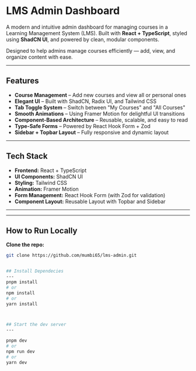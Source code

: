 # LMS Admin Dashboard

A modern and intuitive admin dashboard for managing courses in a Learning Management System (LMS). Built with **React + TypeScript**, styled using **ShadCN UI**, and powered by clean, modular components.

Designed to help admins manage courses efficiently — add, view, and organize content with ease.

---

## Features

-  **Course Management** – Add new courses and view all or personal ones
- **Elegant UI** – Built with ShadCN, Radix UI, and Tailwind CSS
- **Tab Toggle System** – Switch between "My Courses" and "All Courses"
- **Smooth Animations** – Using Framer Motion for delightful UI transitions
- **Component-Based Architecture** – Reusable, scalable, and easy to read
- **Type-Safe Forms** – Powered by React Hook Form + Zod
- **Sidebar + Topbar Layout** – Fully responsive and dynamic layout

---


## Tech Stack

- **Frontend:** React + TypeScript
- **UI Components:** ShadCN UI 
- **Styling:** Tailwind CSS
- **Animation:** Framer Motion
- **Form Management:** React Hook Form (with Zod for validation)
- **Component Layout:** Reusable Layout with Topbar and Sidebar

---

---

## How to Run Locally

 **Clone the repo:**

```bash
git clone https://github.com/mumbi65/lms-admin.git


## Install Dependecies
---
pnpm install
# or
npm install
# or
yarn install



## Start the dev server
---

pnpm dev
# or
npm run dev
# or
yarn dev
